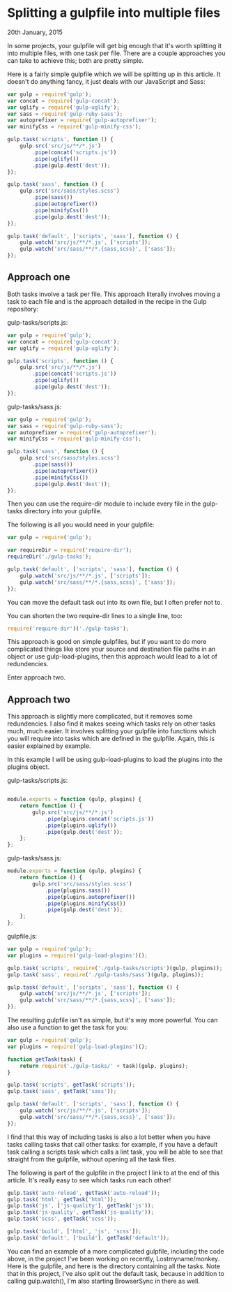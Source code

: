 # Splitting a gulpfile into multiple files

20th January, 2015

In some projects, your gulpfile will get big enough that it's worth splitting it into multiple files, with one task per file. There are a couple approaches you can take to achieve this; both are pretty simple.

Here is a fairly simple gulpfile which we will be splitting up in this article. It doesn't do anything fancy, it just deals with our JavaScript and Sass:

~~~javascript
var gulp = require('gulp');
var concat = require('gulp-concat');
var uglify = require('gulp-uglify');
var sass = require('gulp-ruby-sass');
var autoprefixer = require('gulp-autoprefixer');
var minifyCss = require('gulp-minify-css');

gulp.task('scripts', function () {
    gulp.src('src/js/**/*.js')
        .pipe(concat('scripts.js'))
        .pipe(uglify())
        .pipe(gulp.dest('dest'));
});

gulp.task('sass', function () {
    gulp.src('src/sass/styles.scss')
        .pipe(sass())
        .pipe(autoprefixer())
        .pipe(minifyCss())
        .pipe(gulp.dest('dest'));
});

gulp.task('default', ['scripts', 'sass'], function () {
    gulp.watch('src/js/**/*.js', ['scripts']);
    gulp.watch('src/sass/**/*.{sass,scss}', ['sass']);
});
~~~

## Approach one

Both tasks involve a task per file. This approach literally involves moving a task to each file and is the approach detailed in the recipe in the Gulp repository:

gulp-tasks/scripts.js:

~~~javascript
var gulp = require('gulp');
var concat = require('gulp-concat');
var uglify = require('gulp-uglify');

gulp.task('scripts', function () {
    gulp.src('src/js/**/*.js')
        .pipe(concat('scripts.js'))
        .pipe(uglify())
        .pipe(gulp.dest('dest'));
});
~~~

gulp-tasks/sass.js:

~~~javascript
var gulp = require('gulp');
var sass = require('gulp-ruby-sass');
var autoprefixer = require('gulp-autoprefixer');
var minifyCss = require('gulp-minify-css');

gulp.task('sass', function () {
    gulp.src('src/sass/styles.scss')
        .pipe(sass())
        .pipe(autoprefixer())
        .pipe(minifyCss())
        .pipe(gulp.dest('dest'));
});
~~~

Then you can use the require-dir module to include every file in the gulp-tasks directory into your gulpfile.

The following is all you would need in your gulpfile:

~~~javascript
var gulp = require('gulp');

var requireDir = require('require-dir');
requireDir('./gulp-tasks');

gulp.task('default', ['scripts', 'sass'], function () {
    gulp.watch('src/js/**/*.js', ['scripts']);
    gulp.watch('src/sass/**/*.{sass,scss}', ['sass']);
});
~~~

You can move the default task out into its own file, but I often prefer not to.

You can shorten the two require-dir lines to a single line, too:

~~~javascript
require('require-dir')('./gulp-tasks');
~~~

This approach is good on simple gulpfiles, but if you want to do more complicated things like store your source and destination file paths in an object or use gulp-load-plugins, then this approach would lead to a lot of redundencies.

Enter approach two.

## Approach two

This approach is slightly more complicated, but it removes some redundencies. I also find it makes seeing which tasks rely on other tasks much, much easier. It involves splitting your gulpfile into functions which you will require into tasks which are defined in the gulpfile. Again, this is easier explained by example.

In this example I will be using gulp-load-plugins to load the plugins into the plugins object.

gulp-tasks/scripts.js:

~~~javascript

module.exports = function (gulp, plugins) {
    return function () {
        gulp.src('src/js/**/*.js')
            .pipe(plugins.concat('scripts.js'))
            .pipe(plugins.uglify())
            .pipe(gulp.dest('dest'));
    };
};
~~~

gulp-tasks/sass.js:

~~~javascript
module.exports = function (gulp, plugins) {
    return function () {
        gulp.src('src/sass/styles.scss')
            .pipe(plugins.sass())
            .pipe(plugins.autoprefixer())
            .pipe(plugins.minifyCss())
            .pipe(gulp.dest('dest'));
    };
};
~~~

gulpfile.js:

~~~javascript
var gulp = require('gulp');
var plugins = require('gulp-load-plugins')();

gulp.task('scripts', require('./gulp-tasks/scripts')(gulp, plugins));
gulp.task('sass', require('./gulp-tasks/sass')(gulp, plugins));

gulp.task('default', ['scripts', 'sass'], function () {
    gulp.watch('src/js/**/*.js', ['scripts']);
    gulp.watch('src/sass/**/*.{sass,scss}', ['sass']);
});
~~~

The resulting gulpfile isn't as simple, but it's way more powerful. You can also use a function to get the task for you:

~~~javascript
var gulp = require('gulp');
var plugins = require('gulp-load-plugins')();

function getTask(task) {
    return require('./gulp-tasks/' + task)(gulp, plugins);
}

gulp.task('scripts', getTask('scripts'));
gulp.task('sass', getTask('sass'));

gulp.task('default', ['scripts', 'sass'], function () {
    gulp.watch('src/js/**/*.js', ['scripts']);
    gulp.watch('src/sass/**/*.{sass,scss}', ['sass']);
});
~~~

I find that this way of including tasks is also a lot better when you have tasks calling tasks that call other tasks: for example, if you have a default task calling a scripts task which calls a lint task, you will be able to see that straight from the gulpfile, without opening all the task files.

The following is part of the gulpfile in the project I link to at the end of this article. It's really easy to see which tasks run each other!

~~~javascript
gulp.task('auto-reload', getTask('auto-reload'));
gulp.task('html', getTask('html'));
gulp.task('js', ['js-quality'], getTask('js'));
gulp.task('js-quality', getTask('js-quality'));
gulp.task('scss', getTask('scss'));

gulp.task('build', ['html', 'js', 'scss']);
gulp.task('default', ['build'], getTask('default'));
~~~

You can find an example of a more complicated gulpfile, including the code above, in the project I've been working on recently, Lostmyname/monkey. Here is the gulpfile, and here is the directory containing all the tasks. Note that in this project, I've also split out the default task, because in addition to calling gulp.watch(), I'm also starting BrowserSync in there as well.